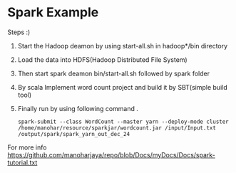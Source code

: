 # Spark Example

Steps :)

1) Start the Hadoop deamon by using start-all.sh in hadoop*/bin directory 
2) Load the data into HDFS(Hadoop Distributed File System)
3) Then start spark deamon bin/start-all.sh followed by spark folder
4) By scala Implement word count project and build it by SBT(simple build tool) 
5) Finally run by using following command .
    
       spark-submit --class WordCount --master yarn --deploy-mode cluster /home/manohar/resource/sparkjar/wordcount.jar /input/Input.txt /output/spark/spark_yarn_out_dec_24


For more info   https://github.com/manoharjaya/repo/blob/Docs/myDocs/Docs/spark-tutorial.txt
